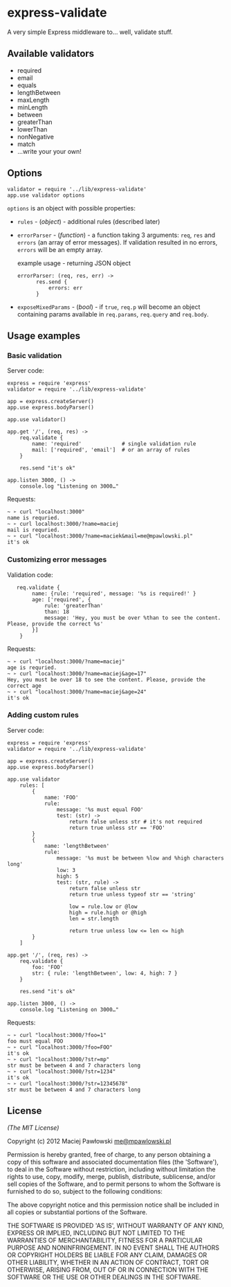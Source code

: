 express-validate
================


A very simple Express middleware to… well, validate stuff.

## Available validators

* required
* email
* equals
* lengthBetween
* maxLength
* minLength
* between
* greaterThan
* lowerThan
* nonNegative
* match
* …write your your own!

## Options

```
validator = require '../lib/express-validate'
app.use validator options
```

`options` is an object with possible properties:

* `rules` - (*object*) - additional rules (described later)
* `errorParser` - (*function*) - a function taking 3 arguments: `req`, `res` and `errors` (an array of error messages). If validation resulted in no errors, `errors` will be an empty array.
  
  example usage - returning JSON object
  
  ```
  errorParser: (req, res, err) ->
		res.send {
			errors: err
		}
  ```
  
* `exposeMixedParams` - (*bool*) - if `true`, `req.p` will become an object containing params available in `req.params`, `req.query` and `req.body`.


## Usage examples

### Basic validation

Server code:

```
express = require 'express'
validator = require '../lib/express-validate'

app = express.createServer()
app.use express.bodyParser()

app.use validator()

app.get '/', (req, res) ->
	req.validate {
		name: 'required'             # single validation rule
		mail: ['required', 'email']  # or an array of rules
	}
	
	res.send "it's ok"

app.listen 3000, () ->
	console.log "Listening on 3000…"
```

Requests:

```
~ ➢ curl "localhost:3000"
name is requried.
~ ➢ curl localhost:3000/?name=maciej
mail is requried.
~ ➢ curl "localhost:3000/?name=maciek&mail=me@mpawlowski.pl"
it's ok

```

### Customizing error messages

Validation code:

```
   req.validate {
		name: {rule: 'required', message: '%s is required!' }
		age: ['required', {
			rule: 'greaterThan'
			than: 18
			message: 'Hey, you must be over %than to see the content. Please, provide the correct %s' 
		}]
	}
```

Requests:

```
~ ➢ curl "localhost:3000/?name=maciej"
age is requried.
~ ➢ curl "localhost:3000/?name=maciej&age=17"
Hey, you must be over 18 to see the content. Please, provide the correct age
~ ➢ curl "localhost:3000/?name=maciej&age=24"
it's ok
```

### Adding custom rules

Server code:

```
express = require 'express'
validator = require '../lib/express-validate'

app = express.createServer()
app.use express.bodyParser()

app.use validator
	rules: [
		{
			name: 'FOO'
			rule:
				message: '%s must equal FOO'
				test: (str) ->
					return false unless str # it's not required
					return true unless str == 'FOO'
		}
		{
			name: 'lengthBetween'
			rule:
				message: '%s must be between %low and %high characters long'
				low: 3
				high: 5
				test: (str, rule) ->
					return false unless str 
					return true unless typeof str == 'string'
					
					low = rule.low or @low
					high = rule.high or @high
					len = str.length
					
					return true unless low <= len <= high
		}
	]

app.get '/', (req, res) ->
	req.validate {
		foo: 'FOO'
		str: { rule: 'lengthBetween', low: 4, high: 7 }
	}
	
	res.send "it's ok"

app.listen 3000, () ->
	console.log "Listening on 3000…"
```

Requests:

```
~ ➢ curl "localhost:3000/?foo=1"
foo must equal FOO
~ ➢ curl "localhost:3000/?foo=FOO"
it's ok
~ ➢ curl "localhost:3000/?str=mp"
str must be between 4 and 7 characters long
~ ➢ curl "localhost:3000/?str=1234"
it's ok
~ ➢ curl "localhost:3000/?str=12345678"
str must be between 4 and 7 characters long
```


## License 

*(The MIT License)*

Copyright (c) 2012 Maciej Pawłowski <me@mpawlowski.pl>

Permission is hereby granted, free of charge, to any person obtaining a copy of this software and associated documentation files (the 'Software'), to deal in the Software without restriction, including without limitation the rights to use, copy, modify, merge, publish, distribute, sublicense, and/or sell copies of the Software, and to permit persons to whom the Software is furnished to do so, subject to the following conditions:

The above copyright notice and this permission notice shall be included in all copies or substantial portions of the Software.

THE SOFTWARE IS PROVIDED 'AS IS', WITHOUT WARRANTY OF ANY KIND, EXPRESS OR IMPLIED, INCLUDING BUT NOT LIMITED TO THE WARRANTIES OF MERCHANTABILITY, FITNESS FOR A PARTICULAR PURPOSE AND NONINFRINGEMENT. IN NO EVENT SHALL THE AUTHORS OR COPYRIGHT HOLDERS BE LIABLE FOR ANY CLAIM, DAMAGES OR OTHER LIABILITY, WHETHER IN AN ACTION OF CONTRACT, TORT OR OTHERWISE, ARISING FROM, OUT OF OR IN CONNECTION WITH THE SOFTWARE OR THE USE OR OTHER DEALINGS IN THE SOFTWARE.
